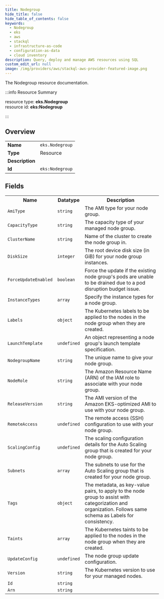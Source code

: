 ```yaml
---
title: Nodegroup
hide_title: false
hide_table_of_contents: false
keywords:
  - Nodegroup
  - eks
  - aws
  - stackql
  - infrastructure-as-code
  - configuration-as-data
  - cloud inventory
description: Query, deploy and manage AWS resources using SQL
custom_edit_url: null
image: /img/providers/aws/stackql-aws-provider-featured-image.png
---
```

The Nodegroup resource documentation.

:::info Resource Summary

<div class="row">
<div class="providerDocColumn">
<span>resource type:&nbsp;<b>eks.Nodegroup</b></span><br />
<span>resource id:&nbsp;<b>eks:Nodegroup</b></span><br />
</div>
</div>

:::

## Overview
<table><tbody>
<tr><td><b>Name</b></td><td><code>eks.Nodegroup</code></td></tr>
<tr><td><b>Type</b></td><td>Resource</td></tr>
<tr><td><b>Description</b></td><td></td></tr>
<tr><td><b>Id</b></td><td><code>eks:Nodegroup</code></td></tr>
</tbody></table>

## Fields
<table><tbody>
<tr><th>Name</th><th>Datatype</th><th>Description</th></tr>
<tr><td><code>AmiType</code></td><td><code>string</code></td><td>The AMI type for your node group.</td></tr><tr><td><code>CapacityType</code></td><td><code>string</code></td><td>The capacity type of your managed node group.</td></tr><tr><td><code>ClusterName</code></td><td><code>string</code></td><td>Name of the cluster to create the node group in.</td></tr><tr><td><code>DiskSize</code></td><td><code>integer</code></td><td>The root device disk size (in GiB) for your node group instances.</td></tr><tr><td><code>ForceUpdateEnabled</code></td><td><code>boolean</code></td><td>Force the update if the existing node group's pods are unable to be drained due to a pod disruption budget issue.</td></tr><tr><td><code>InstanceTypes</code></td><td><code>array</code></td><td>Specify the instance types for a node group.</td></tr><tr><td><code>Labels</code></td><td><code>object</code></td><td>The Kubernetes labels to be applied to the nodes in the node group when they are created.</td></tr><tr><td><code>LaunchTemplate</code></td><td><code>undefined</code></td><td>An object representing a node group's launch template specification.</td></tr><tr><td><code>NodegroupName</code></td><td><code>string</code></td><td>The unique name to give your node group.</td></tr><tr><td><code>NodeRole</code></td><td><code>string</code></td><td>The Amazon Resource Name (ARN) of the IAM role to associate with your node group.</td></tr><tr><td><code>ReleaseVersion</code></td><td><code>string</code></td><td>The AMI version of the Amazon EKS-optimized AMI to use with your node group.</td></tr><tr><td><code>RemoteAccess</code></td><td><code>undefined</code></td><td>The remote access (SSH) configuration to use with your node group.</td></tr><tr><td><code>ScalingConfig</code></td><td><code>undefined</code></td><td>The scaling configuration details for the Auto Scaling group that is created for your node group.</td></tr><tr><td><code>Subnets</code></td><td><code>array</code></td><td>The subnets to use for the Auto Scaling group that is created for your node group.</td></tr><tr><td><code>Tags</code></td><td><code>object</code></td><td>The metadata, as key-value pairs, to apply to the node group to assist with categorization and organization. Follows same schema as Labels for consistency.</td></tr><tr><td><code>Taints</code></td><td><code>array</code></td><td>The Kubernetes taints to be applied to the nodes in the node group when they are created.</td></tr><tr><td><code>UpdateConfig</code></td><td><code>undefined</code></td><td>The node group update configuration.</td></tr><tr><td><code>Version</code></td><td><code>string</code></td><td>The Kubernetes version to use for your managed nodes.</td></tr><tr><td><code>Id</code></td><td><code>string</code></td><td></td></tr><tr><td><code>Arn</code></td><td><code>string</code></td><td></td></tr>
</tbody></table>